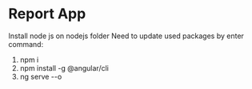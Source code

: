 # Report App
Install node js on nodejs folder
Need to update used packages by enter command:
   1. npm i
   2. npm install -g @angular/cli
   3. ng serve --o
  
